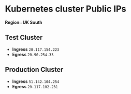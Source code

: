 # Kubernetes cluster Public IPs

**Region : UK South**

## Test Cluster

- **Ingress** `20.117.154.223`
- **Egress**  `20.90.254.33`

## Production Cluster

- **Ingress** `51.142.104.254`
- **Egress** `20.117.102.231`
